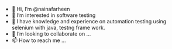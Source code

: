- 👋 Hi, I’m @nainafarheen
- 👀 I’m interested in software testing
- 🌱 I have knowledge and experience on automation testing using selenium with java, testng frame work.
- 💞️ I’m looking to collaborate on ...
- 📫 How to reach me ...

<!---
nainafarheen/nainafarheen is a ✨ special ✨ repository because its `README.md` (this file) appears on your GitHub profile.
You can click the Preview link to take a look at your changes.
--->
